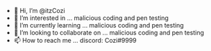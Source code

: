- 👋 Hi, I’m @itzCozi
- 👀 I’m interested in ... malicious coding and pen testing
- 🌱 I’m currently learning ... malicious coding and pen testing
- 💞️ I’m looking to collaborate on ... malicious coding and pen testing
- 📫 How to reach me ... discord: Cozi#9999

<!---
itzCozi/itzCozi is a ✨ special ✨ repository because its `README.md` (this file) appears on your GitHub profile.
You can click the Preview link to take a look at your changes.
---

